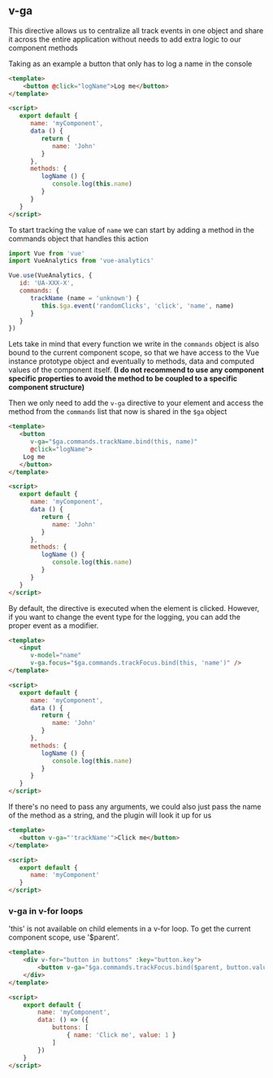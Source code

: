 ## v-ga

This directive allows us to centralize all track events in one object and share it across the entire application without needs to add extra logic to our component methods

Taking as an example a button that only has to log a name in the console

```html
<template>
    <button @click="logName">Log me</button>
</template>

<script>
   export default {
      name: 'myComponent',
      data () {
         return {
            name: 'John'
         }
      },
      methods: {
         logName () {
            console.log(this.name)
         }
      }
   }
</script>
```

To start tracking the value of `name` we can start by adding a method in the commands object that handles this action

```js
import Vue from 'vue'
import VueAnalytics from 'vue-analytics'

Vue.use(VueAnalytics, {
   id: 'UA-XXX-X',
   commands: {
      trackName (name = 'unknown') {
         this.$ga.event('randomClicks', 'click', 'name', name)
      }
   }
})
```
Lets take in mind that every function we write in the `commands` object is also bound to the current component scope, so that we have access to the Vue instance prototype object and eventually to methods, data and computed values of the component itself. __(I do not recommend to use any component specific properties to avoid the method to be coupled to a specific component structure)__

Then we only need to add the `v-ga` directive to your element and access the method from the `commands` list that now is shared in the `$ga` object

```html
<template>
   <button 
      v-ga="$ga.commands.trackName.bind(this, name)" 
      @click="logName">
	Log me
   </button>
</template>

<script>
   export default {
      name: 'myComponent',
      data () {
         return {
            name: 'John'
         }
      },
      methods: {
         logName () {
            console.log(this.name)
         }
      }
   }
</script>
```

By default, the directive is executed when the element is clicked. However, if you want to change the event type for the logging, you can add the proper event as a modifier.

```html
<template>
   <input
      v-model="name"
      v-ga.focus="$ga.commands.trackFocus.bind(this, 'name')" />
</template>

<script>
   export default {
      name: 'myComponent',
      data () {
         return {
            name: 'John'
         }
      },
      methods: {
         logName () {
            console.log(this.name)
         }
      }
   }
</script>
```

If there's no need to pass any arguments, we could also just pass the name of the method as a string, and the plugin will look it up for us

```html
<template>
   <button v-ga="'trackName'">Click me</button>
</template>

<script>
   export default {
      name: 'myComponent'
   }
</script>
```

### v-ga in v-for loops
'this' is not available on child elements in a v-for loop. To get the current component scope, use '$parent'.

```html
<template>
	<div v-for="button in buttons" :key="button.key">
		<button v-ga="$ga.commands.trackFocus.bind($parent, button.value)">{{ button.name }}</button>
	</div>
</template>

<script>
	export default {
		name: 'myComponent',
		data: () => ({
			buttons: [
				{ name: 'Click me', value: 1 }
			]
		})
	}
</script>
```
